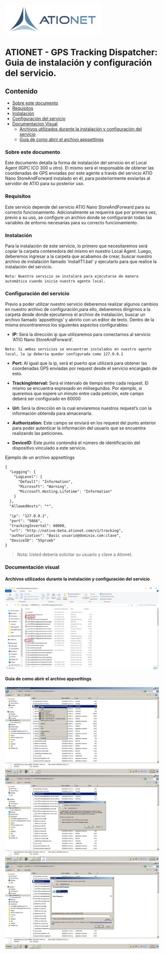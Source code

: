 ![ationetlogo](Content/Images/ATIOnetLogo_250x70.png)
# ATIONET - GPS Tracking Dispatcher: Guia de instalación y configuración del servicio.

## Contenido ##

- [Sobre este documento](#Sobre-este-documento)
- [Requisitos](#Requisitos)
- [Instalación](#Instalación)
- [Configuración del servicio](#Configuración-del-servicio)
- [Documentacion Visual](#Documentación-visual)
	- [Archivos utilizados durante la instalación y configuración del servicio](#Archivos-utilizados-durante-la-instalación-y-configuración-del-servicio)
	- [Guia de como abrir el archivo appsettings](#Guia-de-como-abrir-el-archivo-appsettings)

### Sobre este documento

Este documento detalla la forma de  instalación del servicio en el Local Agent (IGPC ICO 300 u otro). El mismo será el responsable de obtener las coordenadas de GPS enviadas por este agente a través del servicio ATIO Nano StoreAndForward instalado en él, para posteriormente enviarlas al servidor de ATIO para su posterior uso.

### Requisitos

Este servicio depende del servicio ATIO Nano StoreAndForward para su correcto funcionamiento. Adicionalmente se requerirá que por primera vez, previo a su uso, se configure un archivo donde se configurarán todas las variables de entorno necesarias para su correcto funcionamiento.

### Instalación

Para la instalación de este servicio, lo primero que necesitaremos será copiar la carpeta contenedora del mismo en nuestro Local Agent.
Luego, deberemos ingresar a la carpeta que acabamos de crear, buscar nuestro archivo de instalación llamado ‘installT1.bat’ y ejecutarlo para que realice la instalación del servicio.

``` 
Nota: Nuestro servicio se instalará para ejecutarse de manera automática cuando inicie nuestro agente local.
``` 

### Configuración del servicio

Previo a poder utilizar nuestro servicio deberemos realizar algunos cambios en nuestro archivo de configuración,para ello, deberemos dirigirnos a la carpeta desde donde ejecutamos el archivo de instalación, buscar un archivo llamado ‘appsettings’ y abrirlo con un editor de texto.
Dentro de la misma encontraremos los siguientes aspectos configurables:

* **IP:** Será la dirección ip que utilizaremos para conectarnos al servicio ‘ATIO Nano StoreAndForward’.

```
Nota: Si ambos servicios se encuentran instalados en nuestro agente local, la ip debería quedar configurada como 127.0.0.1
```

* **Port:** Al igual que la ip, será el puerto que utilizará para obtener las coordenadas GPS enviadas por request desde el servicio encargado de esto.

* **TrackingInterval:** Será el intervalo de tiempo entre cada request. El mismo se encuentra expresado en milisegundos. Por ejemplo, si queremos que espere un minuto entre cada petición, este campo deberá ser configurado en 60000

* **Url:** Será la dirección en la cual enviaremos nuestros request’s con la información obtenida para almacenarla.

* **Authorization:** Este campo se enviará en los request del punto anterior para poder autenticar la información del usuario que se encuentra realizando las peticiones.

* **DeviceID:** Este punto contendrá el número de identificación del dispositivo vinculado a este servicio.

Ejemplo de un archivo appsettings

```
{
  "Logging": {
    "LogLevel": {
      "Default": "Information",
      "Microsoft": "Warning",
      "Microsoft.Hosting.Lifetime": "Information"
    }
  },
  "AllowedHosts": "*",

  "ip": "127.0.0.1",
  "port": "5666",
  "trackingInvertal": 60000,
  "url": "http://native-beta.ationet.com/v1/tracking",
  "authorization": "Basic usuario@dominio.com:clave",
  "DeviceID": "55prueb"
}
```

>Nota: Usted deberia solicitar su usuario y clave a Ationet.

### Documentación visual

#### Archivos utilizados durante la instalación y configuración del servicio

![ationetTR](Content/Images/GPSTrackingDispatcher/Atio.GPSTrackingDispatcher.Service-content-folder.PNG)

#### Guia de como abrir el archivo appsettings

![ationetTR](Content/Images/GPSTrackingDispatcher/OpenAppsettings.png)
![ationetTR](Content/Images/GPSTrackingDispatcher/OpenAppsettingsDialogBox.png)
![ationetTR](Content/Images/GPSTrackingDispatcher/OpenAppsettingsSelectProgram.png)
